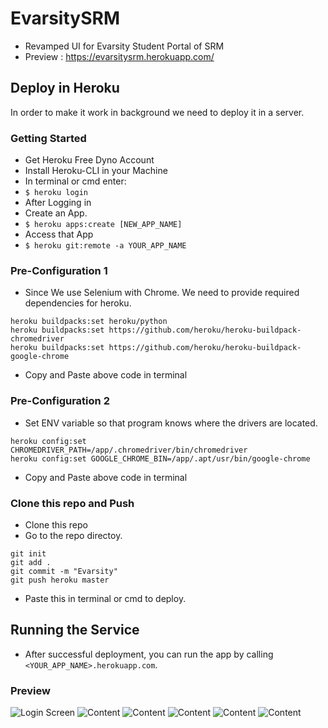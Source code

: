 # EvarsitySRM
- Revamped UI for Evarsity Student Portal of SRM
- Preview : https://evarsitysrm.herokuapp.com/
## Deploy in Heroku
In order to make it work in background we need to deploy it in a server.
### Getting Started
- Get Heroku Free Dyno Account
- Install Heroku-CLI in your Machine
- In terminal or cmd enter:
- `$ heroku login`
- After Logging in
- Create an App.
- `$ heroku apps:create [NEW_APP_NAME]`
- Access that App
- `$ heroku git:remote -a YOUR_APP_NAME`

### Pre-Configuration 1
- Since We use Selenium with Chrome. We need to provide required dependencies for heroku.
```
heroku buildpacks:set heroku/python
heroku buildpacks:set https://github.com/heroku/heroku-buildpack-chromedriver
heroku buildpacks:set https://github.com/heroku/heroku-buildpack-google-chrome
```
- Copy and Paste above code in terminal
### Pre-Configuration 2
- Set ENV variable so that program knows where the drivers are located.
```
heroku config:set CHROMEDRIVER_PATH=/app/.chromedriver/bin/chromedriver
heroku config:set GOOGLE_CHROME_BIN=/app/.apt/usr/bin/google-chrome
```
- Copy and Paste above code in terminal
### Clone this repo and Push
- Clone this repo
- Go to the repo directoy.
```
git init
git add .
git commit -m "Evarsity"
git push heroku master
```
- Paste this in terminal or cmd to deploy.
## Running the Service
- After successful deployment, you can run the app by calling `<YOUR_APP_NAME>.herokuapp.com`.
### Preview
![Login Screen](https://github.com/revanrohith/EvarsitySRM/raw/master/Screenshots/1.png)
![Content](https://github.com/revanrohith/EvarsitySRM/raw/master/Screenshots/2.png)
![Content](https://github.com/revanrohith/EvarsitySRM/raw/master/Screenshots/3.png)
![Content](https://github.com/revanrohith/EvarsitySRM/raw/master/Screenshots/4.png)
![Content](https://github.com/revanrohith/EvarsitySRM/raw/master/Screenshots/5.png)
![Content](https://github.com/revanrohith/EvarsitySRM/raw/master/Screenshots/6.png)
